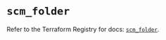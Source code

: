 # `scm_folder`

Refer to the Terraform Registry for docs: [`scm_folder`](https://registry.terraform.io/providers/paloaltonetworks/scm/1.0.2/docs/resources/folder).
